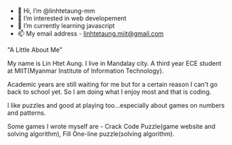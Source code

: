 - 👋 Hi, I’m @linhtetaung-mm
- 👀 I’m interested in web developement
- 🌱 I’m currently learning javascript
- 📫 My email address - linhtetaung.miit@gmail.com

"A Little About Me"

My name is Lin Htet Aung. I live in Mandalay city. A third year ECE student at MIIT(Myanmar Institute of Information Technology).

Academic years are still waiting for me but for a certain reason I can't go back to school yet. So I am doing what I enjoy most and that is coding.

I like puzzles and good at playing too...especially about games on numbers and patterns.

Some games I wrote myself are - Crack Code Puzzle(game website and solving algorithm), Fill One-line puzzle(solving algorithm).

<!---
linhtetaung-mm/linhtetaung-mm is a ✨ special ✨ repository because its `README.md` (this file) appears on your GitHub profile.
You can click the Preview link to take a look at your changes.
--->
